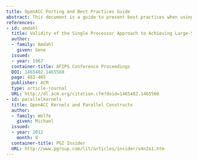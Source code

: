```yaml
---
title: OpenACC Porting and Best Practices Guide
abstract: This document is a guide to present best practices when using OpenACC to accelerate an application. It presents a suggested process for incrementally accelerating applications. This document also includes additional best practices for optimizing applications and interoperating with other parallel programming languages and libraries.
references:
- id: amdahl
  title: Validity of the Single Processor Approach to Achieving Large-Scale Computing Capabilities
  author: 
  - family: Amdahl
    given: Gene
  issued:
  - year: 1967
  container-title: AFIPS Conference Proceedings
  DOI: 1465482.1465560
  page: 483-485
  publisher: ACM
  type: article-journal
  URL: http://dl.acm.org/citation.cfm?doid=1465482.1465560
- id: parallelkernels
  title: OpenACC Kernels and Parallel Constructs
  author:
  - family: Wolfe
    given: Michael
  issued:
  - year: 2012
    month: 8
  container-title: PGI Insider
  URL: http://www.pgroup.com/lit/articles/insider/v4n2a1.htm
---
```

